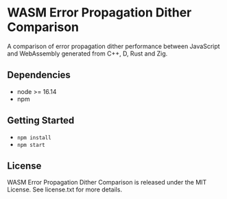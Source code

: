 # WASM Error Propagation Dither Comparison

A comparison of error propagation dither performance between JavaScript and WebAssembly generated from C++, D, Rust and Zig.

## Dependencies

* node >= 16.14
* npm

## Getting Started

* `npm install`
* `npm start`

## License

WASM Error Propagation Dither Comparison is released under the MIT License. See license.txt for more details.